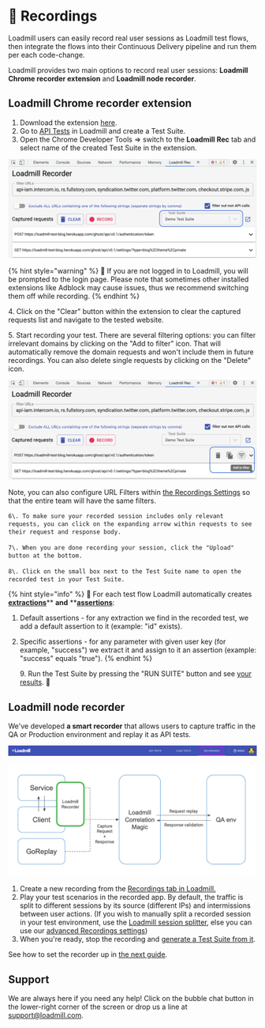 # 🎥  Recordings

Loadmill users can easily record real user sessions as Loadmill test flows, then integrate the flows into their Continuous Delivery pipeline and run them per each code-change. 

Loadmill provides two main options to record real user sessions: **Loadmill Chrome recorder extension** and **Loadmill node recorder**. 

## Loadmill Chrome recorder extension

1. Download the extension [here](https://chrome.google.com/webstore/detail/loadmill-recorder/gdkmnfehipofdefhpegbgkkocinlaofd?hl=en).
2. Go to [API Tests](https://www.loadmill.com/app/api-tests/test-suites) in Loadmill and create a Test Suite.
3. Open the Chrome Developer Tools => switch to the **Loadmill Rec** tab and select name of the created Test Suite in the extension. 

![The Test Suite field within the extension](../.gitbook/assets/screen-shot-2021-06-23-at-15.40.55.png)

{% hint style="warning" %}
:brain: If you are not logged in to Loadmill, you will be prompted to the login page. Please note that sometimes other installed extensions like Adblock may cause issues, thus we recommend switching them off while recording.
{% endhint %}

   4\. Click on the "Clear" button within the extension to clear the captured requests list and navigate to the tested website. 

   5\. Start recording your test. There are several filtering options: you can filter irrelevant domains by clicking on the "Add to filter" icon. That will automatically remove the domain requests and won't include them in future recordings. You can also delete single requests by clicking on the "Delete" icon.

![](../.gitbook/assets/screen-shot-2021-06-23-at-15.44.00.png)

Note, you can also configure URL Filters within [the Recordings Settings](https://docs.loadmill.com/working-with-the-recorder/recorder-settings#url-filters) so that the entire team will have the same filters. 

    6\. To make sure your recorded session includes only relevant requests, you can click on the expanding arrow within requests to see their request and response body.

    7\. When you are done recording your session, click the "Upload" button at the bottom.     

    8\. Click on the small box next to the Test Suite name to open the recorded test in your Test Suite. 

{% hint style="info" %}
:mage: For each test flow Loadmill automatically creates [**extractions**](https://docs.loadmill.com/api-testing/test-suite-editor/set-parameters-extractions)** **and** **[**assertions**](https://docs.loadmill.com/api-testing/test-suite-editor/assertions):

1. Default assertions - for any extraction we find in the recorded test, we add a default assertion to it (example: "id" exists).
2. Specific assertions - for any parameter with given user key (for example, "success") we extract it and assign to it an assertion (example: "success" equals "true").
{% endhint %}

     9\. Run the Test Suite by pressing the "RUN SUITE" button and see [your results](https://docs.loadmill.com/api-testing/analyzing-an-api-test-results). 🥳

## Loadmill node recorder 

We've developed **a smart recorder** that allows users to capture traffic in the QA or Production environment and replay it as API tests. 

![The Recordings tab](../.gitbook/assets/screenshot-36-.png)

![](<../.gitbook/assets/image (19).png>)

1. Create a new recording from the [Recordings tab in Loadmill.](https://www.loadmill.com/app/recordings/my-recordings) 
2. Play your test scenarios in the recorded app. By default, the traffic is split to different sessions by its source (different IPs) and intermissions between user actions. (If you wish to manually split a recorded session in your test environment, use the [Loadmill session splitter](https://chrome.google.com/webstore/detail/loadmill-session-splitter/beknfelcpakgnojjfcdpjddhnckekhni), else you can use our [advanced Recordings settings](https://docs.loadmill.com/working-with-the-recorder/recorder-settings))
3. When you're ready, stop the recording and [generate a Test Suite from it](https://docs.loadmill.com/working-with-the-recorder/working-with-the-recorder). 

See how to set the recorder up in [the next guide](https://docs.loadmill.com/working-with-the-recorder/setting-up-the-recorder). 

## Support

We are always here if you need any help! Click on the bubble chat button in the lower-right corner of the screen or drop us a line at [support@loadmill.com](mailto:support@loadmill.com).  
